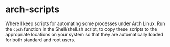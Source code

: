 # arch-scripts
Where I keep scripts for automating some processes under Arch Linux. Run 
the `cpsh` function in the Shell/shell.sh script, to copy these scripts 
to the appropriate locations on your system so that they are 
automatically loaded for both standard and root users. 
